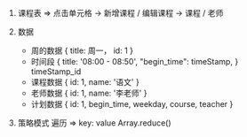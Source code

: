 1. 课程表 => 点击单元格 -> 新增课程 / 编辑课程 -> 课程 / 老师

2. 数据

    - 周的数据
      {
      title: 周一，
      id: 1
      }
    - 时间段
      {
      title: '08:00 - 08:50',
      "begin_time": timeStamp,
      }
      timeStamp_id
    - 课程数据
      {
      id: 1,
      name: '语文'
      }
    - 老师数据
      {
      id: 1,
      name: '李老师'
      }
    - 计划数据
      {
      id: 1,
      begin_time,
      weekday,
      course,
      teacher
      }

3. 策略模式
   遍历 => key: value
   Array.reduce()
